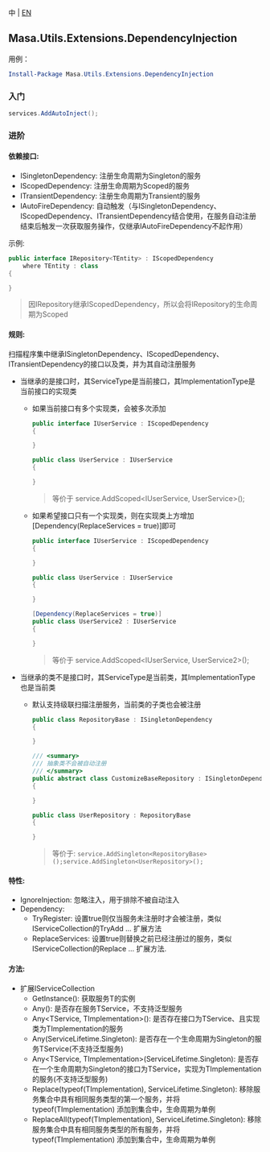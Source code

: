 中 | [EN](README.md)

## Masa.Utils.Extensions.DependencyInjection

用例：

``` powershell
Install-Package Masa.Utils.Extensions.DependencyInjection
```

### 入门

```C#
services.AddAutoInject();
```

### 进阶

#### 依赖接口:

* ISingletonDependency: 注册生命周期为Singleton的服务
* IScopedDependency: 注册生命周期为Scoped的服务
* ITransientDependency: 注册生命周期为Transient的服务
* IAutoFireDependency: 自动触发（与ISingletonDependency、IScopedDependency、ITransientDependency结合使用，在服务自动注册结束后触发一次获取服务操作，仅继承IAutoFireDependency不起作用）

示例:

```c#
public interface IRepository<TEntity> : IScopedDependency
    where TEntity : class
{

}
```

> 因IRepository<TEntity>继承IScopedDependency，所以会将IRepository<TEntity>的生命周期为Scoped

#### 规则:

扫描程序集中继承ISingletonDependency、IScopedDependency、ITransientDependency的接口以及类，并为其自动注册服务

* 当继承的是接口时，其ServiceType是当前接口，其ImplementationType是当前接口的实现类
  * 如果当前接口有多个实现类，会被多次添加

    ``` C#
    public interface IUserService : IScopedDependency
    {

    }

    public class UserService : IUserService
    {

    }
    ```
    > 等价于 service.AddScoped<IUserService, UserService>();

  * 如果希望接口只有一个实现类，则在实现类上方增加[Dependency(ReplaceServices = true)]即可

    ``` C#
    public interface IUserService : IScopedDependency
    {

    }

    public class UserService : IUserService
    {

    }

    [Dependency(ReplaceServices = true)]
    public class UserService2 : IUserService
    {

    }
    ```
    > 等价于 service.AddScoped<IUserService, UserService2>();

* 当继承的类不是接口时，其ServiceType是当前类，其ImplementationType也是当前类
  * 默认支持级联扫描注册服务，当前类的子类也会被注册

    ``` C#
    public class RepositoryBase : ISingletonDependency
    {

    }

    /// <summary>
    /// 抽象类不会被自动注册
    /// </summary>
    public abstract class CustomizeBaseRepository : ISingletonDependency
    {

    }

    public class UserRepository : RepositoryBase
    {

    }
    ```

    > 等价于: `service.AddSingleton<RepositoryBase>();service.AddSingleton<UserRepository>();`

#### 特性:

* IgnoreInjection: 忽略注入，用于排除不被自动注入
* Dependency:
  * TryRegister: 设置true则仅当服务未注册时才会被注册，类似IServiceCollection的TryAdd ... 扩展方法
  * ReplaceServices: 设置true则替换之前已经注册过的服务，类似IServiceCollection的Replace ... 扩展方法.

#### 方法:

* 扩展IServiceCollection
  * GetInstance<TService>(): 获取服务T的实例
  * Any<TService>(): 是否存在服务TService，不支持泛型服务
  * Any<TService, TImplementation>(): 是否存在接口为TService、且实现类为TImplementation的服务
  * Any<TService>(ServiceLifetime.Singleton): 是否存在一个生命周期为Singleton的服务TService(不支持泛型服务)
  * Any<TService, TImplementation>(ServiceLifetime.Singleton): 是否存在一个生命周期为Singleton的接口为TService，实现为TImplementation的服务(不支持泛型服务)
  * Replace<TService>(typeof(TImplementation), ServiceLifetime.Singleton): 移除服务集合中具有相同服务类型的第一个服务，并将 typeof(TImplementation) 添加到集合中，生命周期为单例
  * ReplaceAll<TService>(typeof(TImplementation), ServiceLifetime.Singleton): 移除服务集合中具有相同服务类型的所有服务，并将 typeof(TImplementation) 添加到集合中，生命周期为单例